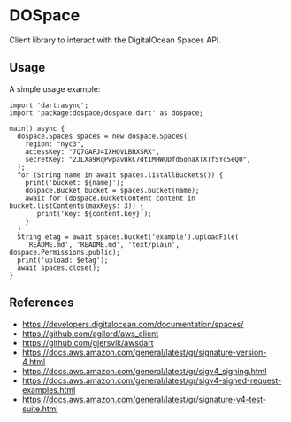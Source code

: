 # DOSpace

Client library to interact with the DigitalOcean Spaces API.

## Usage

A simple usage example:

```
import 'dart:async';
import 'package:dospace/dospace.dart' as dospace;

main() async {
  dospace.Spaces spaces = new dospace.Spaces(
    region: "nyc3",
    accessKey: "7Q7GAFJ4IXHQVLBRXSRX",
    secretKey: "2JLXa9RqPwpavBkC7dt1MHWUDfd6onaXTXTfSYc5eQ0",
  );
  for (String name in await spaces.listAllBuckets()) {
    print('bucket: ${name}');
    dospace.Bucket bucket = spaces.bucket(name);
    await for (dospace.BucketContent content in bucket.listContents(maxKeys: 3)) {
       print('key: ${content.key}');
    }
  }
  String etag = await spaces.bucket('example').uploadFile(
    'README.md', 'README.md', 'text/plain', dospace.Permissions.public);
  print('upload: $etag');
  await spaces.close();
}
```

## References

* https://developers.digitalocean.com/documentation/spaces/
* https://github.com/agilord/aws_client
* https://github.com/gjersvik/awsdart
* https://docs.aws.amazon.com/general/latest/gr/signature-version-4.html
* https://docs.aws.amazon.com/general/latest/gr/sigv4_signing.html
* https://docs.aws.amazon.com/general/latest/gr/sigv4-signed-request-examples.html
* https://docs.aws.amazon.com/general/latest/gr/signature-v4-test-suite.html
